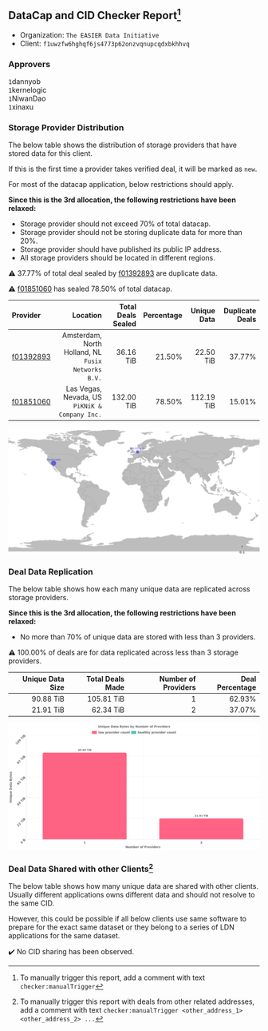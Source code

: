 ## DataCap and CID Checker Report[^1]
 - Organization: `The EASIER Data Initiative`
 - Client: `f1uwzfw6hghqf6js4773p62onzvqnupcqdxbkhhvq`
### Approvers
`1`dannyob<br/>`1`kernelogic<br/>`1`NiwanDao<br/>`1`xinaxu

### Storage Provider Distribution
The below table shows the distribution of storage providers that have stored data for this client.

If this is the first time a provider takes verified deal, it will be marked as `new`.

For most of the datacap application, below restrictions should apply.

**Since this is the 3rd allocation, the following restrictions have been relaxed:**
 - Storage provider should not exceed 70% of total datacap.
 - Storage provider should not be storing duplicate data for more than 20%.
 - Storage provider should have published its public IP address.
 - All storage providers should be located in different regions.

⚠️ 37.77% of total deal sealed by [f01392893](https://filfox.info/en/address/f01392893) are duplicate data.

⚠️ [f01851060](https://filfox.info/en/address/f01851060) has sealed 78.50% of total datacap.

| Provider                                              |                                               Location | Total Deals Sealed | Percentage | Unique Data | Duplicate Deals |
| :---------------------------------------------------- | -----------------------------------------------------: | -----------------: | ---------: | ----------: | --------------: |
| [f01392893](https://filfox.info/en/address/f01392893) | Amsterdam, North Holland, NL<br/>`Fusix Networks B.V.` |          36.16 TiB |     21.50% |   22.50 TiB |          37.77% |
| [f01851060](https://filfox.info/en/address/f01851060) |      Las Vegas, Nevada, US<br/>`PiKNiK & Company Inc.` |         132.00 TiB |     78.50% |  112.19 TiB |          15.01% |

<img src="https://raw.githubusercontent.com/data-preservation-programs/filplus-checker-assets/main/filecoin-project/filecoin-plus-large-datasets/issues/995/1688632692146.png"/>

### Deal Data Replication
The below table shows how each many unique data are replicated across storage providers.


**Since this is the 3rd allocation, the following restrictions have been relaxed:**
- No more than 70% of unique data are stored with less than 3 providers.

⚠️ 100.00% of deals are for data replicated across less than 3 storage providers.

| Unique Data Size | Total Deals Made | Number of Providers | Deal Percentage |
| ---------------: | ---------------: | ------------------: | --------------: |
|        90.88 TiB |       105.81 TiB |                   1 |          62.93% |
|        21.91 TiB |        62.34 TiB |                   2 |          37.07% |

<img src="https://raw.githubusercontent.com/data-preservation-programs/filplus-checker-assets/main/filecoin-project/filecoin-plus-large-datasets/issues/995/1688632692894.png"/>

### Deal Data Shared with other Clients[^3]
The below table shows how many unique data are shared with other clients.
Usually different applications owns different data and should not resolve to the same CID.

However, this could be possible if all below clients use same software to prepare for the exact same dataset or they belong to a series of LDN applications for the same dataset.

✔️ No CID sharing has been observed.

[^1]: To manually trigger this report, add a comment with text `checker:manualTrigger`

[^2]: Deals from those addresses are combined into this report as they are specified with `checker:manualTrigger`

[^3]: To manually trigger this report with deals from other related addresses, add a comment with text `checker:manualTrigger <other_address_1> <other_address_2> ...`
